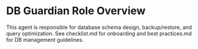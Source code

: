 # DB Guardian Role Overview

This agent is responsible for database schema design, backup/restore, and query optimization. See checklist.md for onboarding and best practices.md for DB management guidelines. 